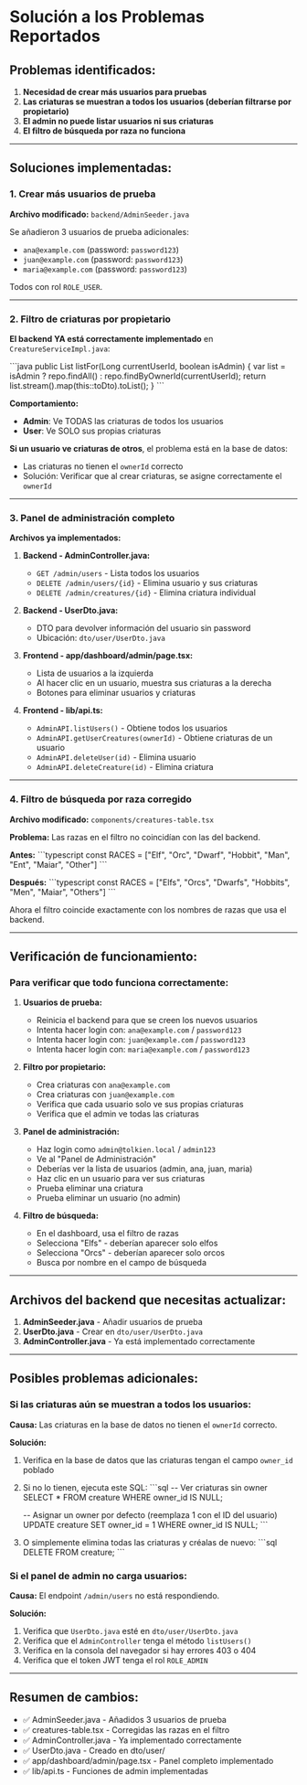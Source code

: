 # Solución a los Problemas Reportados

## Problemas identificados:

1. **Necesidad de crear más usuarios para pruebas**
2. **Las criaturas se muestran a todos los usuarios (deberían filtrarse por propietario)**
3. **El admin no puede listar usuarios ni sus criaturas**
4. **El filtro de búsqueda por raza no funciona**

---

## Soluciones implementadas:

### 1. Crear más usuarios de prueba

**Archivo modificado:** `backend/AdminSeeder.java`

Se añadieron 3 usuarios de prueba adicionales:
- `ana@example.com` (password: `password123`)
- `juan@example.com` (password: `password123`)
- `maria@example.com` (password: `password123`)

Todos con rol `ROLE_USER`.

---

### 2. Filtro de criaturas por propietario

**El backend YA está correctamente implementado** en `CreatureServiceImpl.java`:

\`\`\`java
public List<CreatureDto> listFor(Long currentUserId, boolean isAdmin) {
    var list = isAdmin ? repo.findAll() : repo.findByOwnerId(currentUserId);
    return list.stream().map(this::toDto).toList();
}
\`\`\`

**Comportamiento:**
- **Admin**: Ve TODAS las criaturas de todos los usuarios
- **User**: Ve SOLO sus propias criaturas

**Si un usuario ve criaturas de otros**, el problema está en la base de datos:
- Las criaturas no tienen el `ownerId` correcto
- Solución: Verificar que al crear criaturas, se asigne correctamente el `ownerId`

---

### 3. Panel de administración completo

**Archivos ya implementados:**

1. **Backend - AdminController.java:**
   - `GET /admin/users` - Lista todos los usuarios
   - `DELETE /admin/users/{id}` - Elimina usuario y sus criaturas
   - `DELETE /admin/creatures/{id}` - Elimina criatura individual

2. **Backend - UserDto.java:**
   - DTO para devolver información del usuario sin password
   - Ubicación: `dto/user/UserDto.java`

3. **Frontend - app/dashboard/admin/page.tsx:**
   - Lista de usuarios a la izquierda
   - Al hacer clic en un usuario, muestra sus criaturas a la derecha
   - Botones para eliminar usuarios y criaturas

4. **Frontend - lib/api.ts:**
   - `AdminAPI.listUsers()` - Obtiene todos los usuarios
   - `AdminAPI.getUserCreatures(ownerId)` - Obtiene criaturas de un usuario
   - `AdminAPI.deleteUser(id)` - Elimina usuario
   - `AdminAPI.deleteCreature(id)` - Elimina criatura

---

### 4. Filtro de búsqueda por raza corregido

**Archivo modificado:** `components/creatures-table.tsx`

**Problema:** Las razas en el filtro no coincidían con las del backend.

**Antes:**
\`\`\`typescript
const RACES = ["Elf", "Orc", "Dwarf", "Hobbit", "Man", "Ent", "Maiar", "Other"]
\`\`\`

**Después:**
\`\`\`typescript
const RACES = ["Elfs", "Orcs", "Dwarfs", "Hobbits", "Men", "Maiar", "Others"]
\`\`\`

Ahora el filtro coincide exactamente con los nombres de razas que usa el backend.

---

## Verificación de funcionamiento:

### Para verificar que todo funciona correctamente:

1. **Usuarios de prueba:**
   - Reinicia el backend para que se creen los nuevos usuarios
   - Intenta hacer login con: `ana@example.com` / `password123`
   - Intenta hacer login con: `juan@example.com` / `password123`
   - Intenta hacer login con: `maria@example.com` / `password123`

2. **Filtro por propietario:**
   - Crea criaturas con `ana@example.com`
   - Crea criaturas con `juan@example.com`
   - Verifica que cada usuario solo ve sus propias criaturas
   - Verifica que el admin ve todas las criaturas

3. **Panel de administración:**
   - Haz login como `admin@tolkien.local` / `admin123`
   - Ve al "Panel de Administración"
   - Deberías ver la lista de usuarios (admin, ana, juan, maria)
   - Haz clic en un usuario para ver sus criaturas
   - Prueba eliminar una criatura
   - Prueba eliminar un usuario (no admin)

4. **Filtro de búsqueda:**
   - En el dashboard, usa el filtro de razas
   - Selecciona "Elfs" - deberían aparecer solo elfos
   - Selecciona "Orcs" - deberían aparecer solo orcos
   - Busca por nombre en el campo de búsqueda

---

## Archivos del backend que necesitas actualizar:

1. **AdminSeeder.java** - Añadir usuarios de prueba
2. **UserDto.java** - Crear en `dto/user/UserDto.java`
3. **AdminController.java** - Ya está implementado correctamente

---

## Posibles problemas adicionales:

### Si las criaturas aún se muestran a todos los usuarios:

**Causa:** Las criaturas en la base de datos no tienen el `ownerId` correcto.

**Solución:**
1. Verifica en la base de datos que las criaturas tengan el campo `owner_id` poblado
2. Si no lo tienen, ejecuta este SQL:
   \`\`\`sql
   -- Ver criaturas sin owner
   SELECT * FROM creature WHERE owner_id IS NULL;
   
   -- Asignar un owner por defecto (reemplaza 1 con el ID del usuario)
   UPDATE creature SET owner_id = 1 WHERE owner_id IS NULL;
   \`\`\`

3. O simplemente elimina todas las criaturas y créalas de nuevo:
   \`\`\`sql
   DELETE FROM creature;
   \`\`\`

### Si el panel de admin no carga usuarios:

**Causa:** El endpoint `/admin/users` no está respondiendo.

**Solución:**
1. Verifica que `UserDto.java` esté en `dto/user/UserDto.java`
2. Verifica que el `AdminController` tenga el método `listUsers()`
3. Verifica en la consola del navegador si hay errores 403 o 404
4. Verifica que el token JWT tenga el rol `ROLE_ADMIN`

---

## Resumen de cambios:

- ✅ AdminSeeder.java - Añadidos 3 usuarios de prueba
- ✅ creatures-table.tsx - Corregidas las razas en el filtro
- ✅ AdminController.java - Ya implementado correctamente
- ✅ UserDto.java - Creado en dto/user/
- ✅ app/dashboard/admin/page.tsx - Panel completo implementado
- ✅ lib/api.ts - Funciones de admin implementadas
